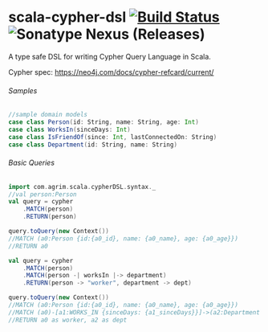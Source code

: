 # scala-cypher-dsl [![Build Status](https://travis-ci.org/manishkkatoch/scala-cypher-dsl.svg?branch=master)](https://travis-ci.org/manishkkatoch/scala-cypher-dsl) ![Sonatype Nexus (Releases)](https://img.shields.io/nexus/r/https/oss.sonatype.org/me.manishkatoch/scala-cypher-dsl.svg)

A type safe DSL for writing Cypher Query Language in Scala.

Cypher spec: https://neo4j.com/docs/cypher-refcard/current/

###### Samples
```scala
//sample domain models
case class Person(id: String, name: String, age: Int)
case class WorksIn(sinceDays: Int)
case class IsFriendOf(since: Int, lastConnectedOn: String)
case class Department(id: String, name: String)
```

###### Basic Queries

```scala
import com.agrim.scala.cypherDSL.syntax._
//val person:Person
val query = cypher
    .MATCH(person)
    .RETURN(person)

query.toQuery(new Context())
//MATCH (a0:Person {id:{a0_id}, name: {a0_name}, age: {a0_age}})
//RETURN a0

val query = cypher
    .MATCH(person)
    .MATCH(person -| worksIn |-> department)
    .RETURN(person -> "worker", department -> dept)

query.toQuery(new Context())
//MATCH (a0:Person {id:{a0_id}, name: {a0_name}, age: {a0_age}})
//MATCH (a0)-[a1:WORKS_IN {sinceDays: {a1_sinceDays}}]->(a2:Department {id: {a2_id}, name: {a2_name}})
//RETURN a0 as worker, a2 as dept
```
